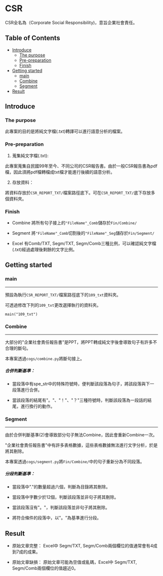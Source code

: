# <h1> CSR 
CSR全名為（Corporate Social Responsibility)，意旨企業社會責任。

## <h2> Table of Contents </h2>
- [Introduce](#Introduce)
	- [The purpose](#The-purpose)
	- [Pre-preparation](#Pre-preparation)
	- [Finish](#Finish)
- [Getting started](#Getting-started)
	- [main](#main)
	- [Combine](#Combine)
	- [Segment](#Segment)
- [Result](#Result)

## Introduce 

### The purpose
此專案的目的是將純文字檔(.txt)轉譯可以進行語意分析的檔案。

### Pre-preparation
1. 蒐集純文字檔(.txt):

此專案蒐集自民國99年至今、不同公司的CSR報告書。由於一般CSR報告書為pdf檔，因此須將pdf檔轉檔成txt檔才能進行後續的語意分析。

2. 存放資料：

將資料存放於`CSR_REPORT_TXT/`檔案路徑底下。可在`CSR_REPORT_TXT/`底下存放多個資料夾。

### Finish
-  Combine
將所有句子接上的`"FileName"_Comb`儲存於`Fin/Combine/`

- Segment
將`"FileName"_Comb`切割後的`"FileName"_Seg`儲存於`Fin/Segment/`

- Excel
有Comb/TXT, Segm/TXT, Segm/Comb三種比例，可以確認純文字檔(.txt)經過處理後剩餘的文字比例。

## Getting started
### main

----------

預設為執行`CSR_REPORT_TXT/`檔案路徑底下的`109_txt`資料夾。

可透過修改下列的`109_txt`更改選擇執行的資料夾。

```
main("109_txt")
```

### Combine

----------

大部分的"企業社會責任報告書"是PPT，將PPT轉成純文字後會導致句子有許多不合理的斷句。

本專案透過`cogs/combine.py`將斷句接上。

##### 合併判斷基準：
- 當段落中有spe_str中的特殊符號時，便判斷該段落為句子，將該段落與下一段落進行合併。

- 當該段落的結尾有"。"、"！"、"？"三種符號時，判斷該段落為一段話的結尾，進行換行的動作。

### Segment

----------


由於合併判斷基準(2)會導致部分句子無法Combine，因此會重新Combine一次。

"企業社會責任報告書"中有許多表格數據，這些表格數據無法進行文字分析，於是將其刪除。

本專案透過`cogs/segment.py`將`Fin/Combine/`中的句子重新分為不同段落。


##### 分段判斷基準：
- 當段落中"."的數量超過六個，判斷為目錄將其刪除。

- 當段落中字數少於12個，判斷該段落並非句子將其刪除。

- 當該段落沒有"。"，判斷該段落並非句子將其刪除。

- 將符合條件的段落中，以"。"為基準進行分段。


## Result
- 原始文章完整：
Excel中 Segm/TXT, Segm/Comb兩個欄位的值通常會有4成到7成的成果。

- 原始文章缺損：
原始文章可能為空值或亂碼，Excel中 Segm/TXT, Segm/Comb兩個欄位的值趨近0。


